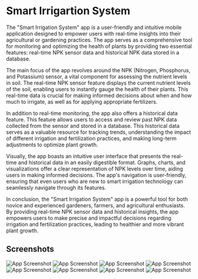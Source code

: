# Smart Irrigartion System

The "Smart Irrigation System" app is a user-friendly and intuitive mobile application designed to empower users with real-time insights into their agricultural or gardening practices. The app serves as a comprehensive tool for monitoring and optimizing the health of plants by providing two essential features: real-time NPK sensor data and historical NPK data stored in a database.

The main focus of the app revolves around the NPK (Nitrogen, Phosphorus, and Potassium) sensor, a vital component for assessing the nutrient levels in soil. The real-time NPK sensor feature displays the current nutrient levels of the soil, enabling users to instantly gauge the health of their plants. This real-time data is crucial for making informed decisions about when and how much to irrigate, as well as for applying appropriate fertilizers.

In addition to real-time monitoring, the app also offers a historical data feature. This feature allows users to access and review past NPK data collected from the sensor and stored in a database. This historical data serves as a valuable resource for tracking trends, understanding the impact of different irrigation and fertilization practices, and making long-term adjustments to optimize plant growth.

Visually, the app boasts an intuitive user interface that presents the real-time and historical data in an easily digestible format. Graphs, charts, and visualizations offer a clear representation of NPK levels over time, aiding users in making informed decisions. The app's navigation is user-friendly, ensuring that even users who are new to smart irrigation technology can seamlessly navigate through its features.

In conclusion, the "Smart Irrigation System" app is a powerful tool for both novice and experienced gardeners, farmers, and agricultural enthusiasts. By providing real-time NPK sensor data and historical insights, the app empowers users to make precise and impactful decisions regarding irrigation and fertilization practices, leading to healthier and more vibrant plant growth.

## Screenshots

![App Screenshot](./assets/screenshot/SignIn.png)
![App Screenshot](./assets/screenshot/Login.png)
![App Screenshot](./assets/screenshot/SignUp.png)
![App Screenshot](./assets/screenshot/Homepage1.png)
![App Screenshot](./assets/screenshot/Homepage2.png)
![App Screenshot](./assets/screenshot/Data%20Showcase.png)
![App Screenshot](./assets/screenshot/Data%20Showcase.png)
![App Screenshot](./assets/screenshot/PieChart%20Show.png)
